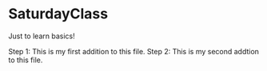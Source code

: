 # SaturdayClass
Just to learn basics!

Step 1: This is my first addition to this file.
Step 2: This is my second addtion to this file.
